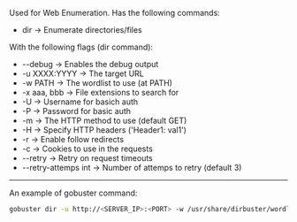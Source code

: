 
Used for Web Enumeration. Has the following commands:

- dir -> Enumerate directories/files

With the following flags (dir command):

- --debug -> Enables the debug output
- -u XXXX:YYYY ->  The target URL
- -w  PATH -> The wordlist to use (at PATH)
- -x aaa, bbb -> File extensions to search for
- -U -> Username for basich auth
- -P -> Password for basic auth
- -m -> The HTTP method to use (default GET)
- -H -> Specify HTTP headers ('Header1: val1')
- -r -> Enable follow redirects
- -c -> Cookies to use in the requests
- --retry -> Retry on request timeouts
- --retry-attemps int -> Number of attemps to retry (default 3)

---

An example of gobuster command:

```zsh
gobuster dir -u http://<SERVER_IP>:<PORT> -w /usr/share/dirbuster/wordlists/directory-list-2.3-small.txt -x php,html
```